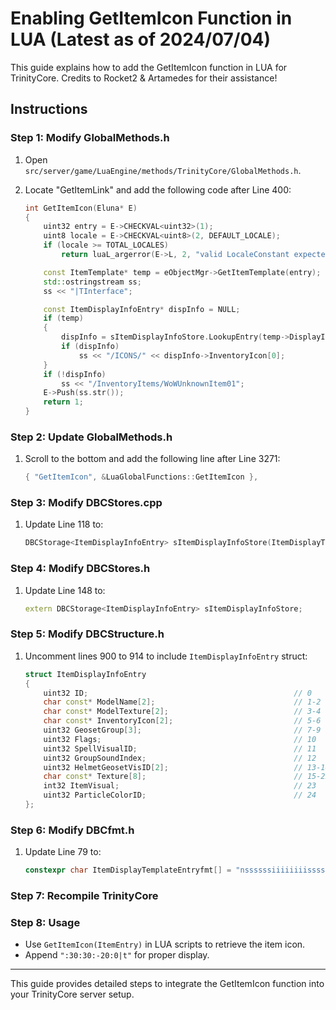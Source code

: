 # Enabling GetItemIcon Function in LUA (Latest as of 2024/07/04)

This guide explains how to add the GetItemIcon function in LUA for TrinityCore. Credits to Rocket2 & Artamedes for their assistance!

## Instructions

### Step 1: Modify GlobalMethods.h

1. Open `src/server/game/LuaEngine/methods/TrinityCore/GlobalMethods.h`.
2. Locate "GetItemLink" and add the following code after Line 400:

    ```cpp
    int GetItemIcon(Eluna* E)
    {
        uint32 entry = E->CHECKVAL<uint32>(1);
        uint8 locale = E->CHECKVAL<uint8>(2, DEFAULT_LOCALE);
        if (locale >= TOTAL_LOCALES)
            return luaL_argerror(E->L, 2, "valid LocaleConstant expected");

        const ItemTemplate* temp = eObjectMgr->GetItemTemplate(entry);
        std::ostringstream ss;
        ss << "|TInterface";

        const ItemDisplayInfoEntry* dispInfo = NULL;
        if (temp)
        {
            dispInfo = sItemDisplayInfoStore.LookupEntry(temp->DisplayInfoID);
            if (dispInfo)
                ss << "/ICONS/" << dispInfo->InventoryIcon[0];
        }
        if (!dispInfo)
            ss << "/InventoryItems/WoWUnknownItem01";
        E->Push(ss.str());
        return 1;
    }
    ```

### Step 2: Update GlobalMethods.h

1. Scroll to the bottom and add the following line after Line 3271:

    ```cpp
    { "GetItemIcon", &LuaGlobalFunctions::GetItemIcon },
    ```

### Step 3: Modify DBCStores.cpp

1. Update Line 118 to:

    ```cpp
    DBCStorage<ItemDisplayInfoEntry> sItemDisplayInfoStore(ItemDisplayTemplateEntryfmt);
    ```

### Step 4: Modify DBCStores.h

1. Update Line 148 to:

    ```cpp
    extern DBCStorage<ItemDisplayInfoEntry> sItemDisplayInfoStore;
    ```

### Step 5: Modify DBCStructure.h

1. Uncomment lines 900 to 914 to include `ItemDisplayInfoEntry` struct:

    ```cpp
    struct ItemDisplayInfoEntry
    {
        uint32 ID;                                              // 0
        char const* ModelName[2];                               // 1-2
        char const* ModelTexture[2];                            // 3-4
        char const* InventoryIcon[2];                           // 5-6
        uint32 GeosetGroup[3];                                  // 7-9
        uint32 Flags;                                           // 10
        uint32 SpellVisualID;                                   // 11
        uint32 GroupSoundIndex;                                 // 12
        uint32 HelmetGeosetVisID[2];                            // 13-14
        char const* Texture[8];                                 // 15-22
        int32 ItemVisual;                                       // 23
        uint32 ParticleColorID;                                 // 24
    };
    ```

### Step 6: Modify DBCfmt.h

1. Update Line 79 to:

    ```cpp
    constexpr char ItemDisplayTemplateEntryfmt[] = "nssssssiiiiiiiissssssssii";
    ```

### Step 7: Recompile TrinityCore

### Step 8: Usage

- Use `GetItemIcon(ItemEntry)` in LUA scripts to retrieve the item icon.
- Append `":30:30:-20:0|t"` for proper display.

---

This guide provides detailed steps to integrate the GetItemIcon function into your TrinityCore server setup.
